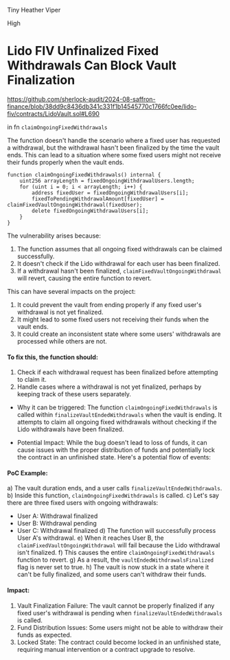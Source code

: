 Tiny Heather Viper

High

# Lido FIV Unfinalized Fixed Withdrawals Can Block Vault Finalization


https://github.com/sherlock-audit/2024-08-saffron-finance/blob/38dd9c8436db341c331f1b14545770c1766fc0ee/lido-fiv/contracts/LidoVault.sol#L690

in fn `claimOngoingFixedWithdrawals`


The function doesn't handle the scenario where a fixed user has requested a withdrawal, but the withdrawal hasn't been finalized by the time the vault ends. This can lead to a situation where some fixed users might not receive their funds properly when the vault ends.


```solidity
function claimOngoingFixedWithdrawals() internal {
    uint256 arrayLength = fixedOngoingWithdrawalUsers.length;
    for (uint i = 0; i < arrayLength; i++) {
        address fixedUser = fixedOngoingWithdrawalUsers[i];
        fixedToPendingWithdrawalAmount[fixedUser] = claimFixedVaultOngoingWithdrawal(fixedUser);
        delete fixedOngoingWithdrawalUsers[i];
    }
}
```

The vulnerability arises because:

1. The function assumes that all ongoing fixed withdrawals can be claimed successfully.
2. It doesn't check if the Lido withdrawal for each user has been finalized.
3. If a withdrawal hasn't been finalized, `claimFixedVaultOngoingWithdrawal` will revert, causing the entire function to revert.

This can have several impacts on the project:

1. It could prevent the vault from ending properly if any fixed user's withdrawal is not yet finalized.
2. It might lead to some fixed users not receiving their funds when the vault ends.
3. It could create an inconsistent state where some users' withdrawals are processed while others are not.

 #### To fix this, the function should:

1. Check if each withdrawal request has been finalized before attempting to claim it.
2. Handle cases where a withdrawal is not yet finalized, perhaps by keeping track of these users separately.


- Why it can be triggered:
The function `claimOngoingFixedWithdrawals` is called within `finalizeVaultEndedWithdrawals` when the vault is ending. It attempts to claim all ongoing fixed withdrawals without checking if the Lido withdrawals have been finalized.

- Potential Impact:
While the bug doesn't lead to loss of funds, it can cause issues with the proper distribution of funds and potentially lock the contract in an unfinished state. Here's a potential flow of events:

#### PoC Example:

a) The vault duration ends, and a user calls `finalizeVaultEndedWithdrawals`.
b) Inside this function, `claimOngoingFixedWithdrawals` is called.
c) Let's say there are three fixed users with ongoing withdrawals:
   - User A: Withdrawal finalized
   - User B: Withdrawal pending
   - User C: Withdrawal finalized
d) The function will successfully process User A's withdrawal.
e) When it reaches User B, the `claimFixedVaultOngoingWithdrawal` will fail because the Lido withdrawal isn't finalized.
f) This causes the entire `claimOngoingFixedWithdrawals` function to revert.
g) As a result, the `vaultEndedWithdrawalsFinalized` flag is never set to true.
h) The vault is now stuck in a state where it can't be fully finalized, and some users can't withdraw their funds.


#### Impact:

1. Vault Finalization Failure: The vault cannot be properly finalized if any fixed user's withdrawal is pending when `finalizeVaultEndedWithdrawals` is called.
2. Fund Distribution Issues: Some users might not be able to withdraw their funds as expected.
3. Locked State: The contract could become locked in an unfinished state, requiring manual intervention or a contract upgrade to resolve.
